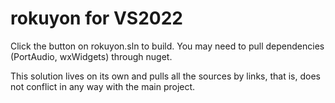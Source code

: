# rokuyon for VS2022

Click the button on rokuyon.sln to build. You may need to pull dependencies (PortAudio, wxWidgets) through nuget.

This solution lives on its own and pulls all the sources by links, that is, does not conflict in any way with the main project.

